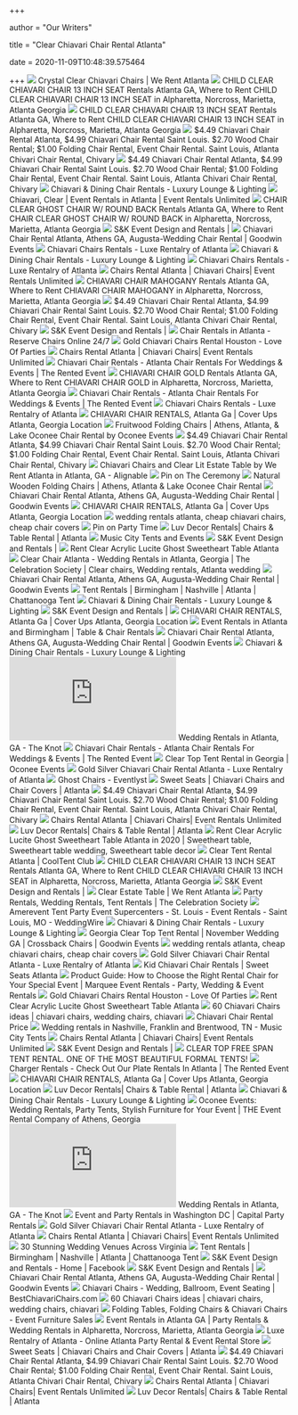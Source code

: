+++
        
author = "Our Writers"
        
title = "Clear Chiavari Chair Rental Atlanta"
        
date = 2020-11-09T10:48:39.575464
        
+++
[ ![](https://www.werentatlanta.com/cms/gallery/Crystal_Ice_Chiavari_Chair_2000x.jpg)](https://www.werentatlanta.com/cms/gallery/Crystal_Ice_Chiavari_Chair_2000x.jpg) Crystal Clear Chiavari Chairs | We Rent Atlanta
[ ![](https://www.tlcrents.com/itemimages/2748.jpg)](https://www.tlcrents.com/itemimages/2748.jpg) CHILD CLEAR CHIAVARI CHAIR 13 INCH SEAT Rentals Atlanta GA, Where to Rent  CHILD CLEAR CHIAVARI CHAIR 13 INCH SEAT in Alpharetta, Norcross, Marietta,  Atlanta Georgia
[ ![](https://www.tlcrents.com/itemimages/2748-2.jpg)](https://www.tlcrents.com/itemimages/2748-2.jpg) CHILD CLEAR CHIAVARI CHAIR 13 INCH SEAT Rentals Atlanta GA, Where to Rent  CHILD CLEAR CHIAVARI CHAIR 13 INCH SEAT in Alpharetta, Norcross, Marietta,  Atlanta Georgia
[ ![](http://www.amerevent.com/TCF/CHAIRS/CHAIRS-SETTING5-375x250-30.jpg)](http://www.amerevent.com/TCF/CHAIRS/CHAIRS-SETTING5-375x250-30.jpg) $4.49 Chiavari Chair Rental Atlanta, $4.99 Chiavari Chair Rental Saint  Louis. $2.70 Wood Chair Rental; $1.00 Folding Chair Rental, Event Chair  Rental. Saint Louis, Atlanta Chivari Chair Rental, Chivary
[ ![](http://www.amerevent.com/TCF/CHAIRS/CHAIR6-Chiavari-30W.jpg)](http://www.amerevent.com/TCF/CHAIRS/CHAIR6-Chiavari-30W.jpg) $4.49 Chiavari Chair Rental Atlanta, $4.99 Chiavari Chair Rental Saint  Louis. $2.70 Wood Chair Rental; $1.00 Folding Chair Rental, Event Chair  Rental. Saint Louis, Atlanta Chivari Chair Rental, Chivary
[ ![](https://cdn.shopify.com/s/files/1/2468/4483/products/ChiavariChairWB-White_2000x.png?v=1602769936)](https://cdn.shopify.com/s/files/1/2468/4483/products/ChiavariChairWB-White_2000x.png?v=1602769936) Chiavari & Dining Chair Rentals - Luxury Lounge & Lighting
[ ![](http://www.erultd.com/wp-content/uploads/2013/04/Acrylic-Chiavari.jpg)](http://www.erultd.com/wp-content/uploads/2013/04/Acrylic-Chiavari.jpg) Chiavari, Clear | Event Rentals in Atlanta | Event Rentals Unlimited
[ ![](https://www.tlcrents.com/itemimages/2745.jpg)](https://www.tlcrents.com/itemimages/2745.jpg) CHAIR CLEAR GHOST CHAIR W/ ROUND BACK Rentals Atlanta GA, Where to Rent  CHAIR CLEAR GHOST CHAIR W/ ROUND BACK in Alpharetta, Norcross, Marietta,  Atlanta Georgia
[ ![](https://www.skeventrentals.com/wp-content/uploads/2018/02/IMG_1046-Copy-2-580x390.jpg)](https://www.skeventrentals.com/wp-content/uploads/2018/02/IMG_1046-Copy-2-580x390.jpg) S&K Event Design and Rentals |
[ ![](https://www.goodwinrentals.com/wp-content/uploads/2011/02/white-chiavari-chair.jpg)](https://www.goodwinrentals.com/wp-content/uploads/2011/02/white-chiavari-chair.jpg) Chiavari Chair Rental Atlanta, Athens GA, Augusta-Wedding Chair Rental |  Goodwin Events
[ ![](https://i1.wp.com/www.rentalry.com/wp-content/uploads/2016/05/Golden-Chiavari-Chair-Rental-Atlanta-www.luxeeventrental.png?resize=350%2C380&ssl=1)](https://i1.wp.com/www.rentalry.com/wp-content/uploads/2016/05/Golden-Chiavari-Chair-Rental-Atlanta-www.luxeeventrental.png?resize=350%2C380&ssl=1) Chiavari Chairs Rentals - Luxe Rentalry of Atlanta
[ ![](https://cdn.shopify.com/s/files/1/2468/4483/products/ChiavariChairWB-Black_600x.png?v=1602769604)](https://cdn.shopify.com/s/files/1/2468/4483/products/ChiavariChairWB-Black_600x.png?v=1602769604) Chiavari & Dining Chair Rentals - Luxury Lounge & Lighting
[ ![](https://i2.wp.com/www.rentalry.com/wp-content/uploads/2016/05/Golden-Chiavari-Chair-Rental-Atlanta-www.luxeeventrental-2017.png?resize=350%2C380&ssl=1)](https://i2.wp.com/www.rentalry.com/wp-content/uploads/2016/05/Golden-Chiavari-Chair-Rental-Atlanta-www.luxeeventrental-2017.png?resize=350%2C380&ssl=1) Chiavari Chairs Rentals - Luxe Rentalry of Atlanta
[ ![](http://www.erultd.com/wp-content/uploads/2012/05/Natural-Chiavari-465x346.jpg)](http://www.erultd.com/wp-content/uploads/2012/05/Natural-Chiavari-465x346.jpg) Chairs Rental Atlanta | Chiavari Chairs| Event Rentals Unlimited
[ ![](https://www.tlcrents.com/itemimages/12.jpg)](https://www.tlcrents.com/itemimages/12.jpg) CHIAVARI CHAIR MAHOGANY Rentals Atlanta GA, Where to Rent CHIAVARI CHAIR  MAHOGANY in Alpharetta, Norcross, Marietta, Atlanta Georgia
[ ![](http://www.amerevent.com/TCF/CHAIRS/CHAIR-Chiavari-MoAthleticClub-250x375-30.jpg)](http://www.amerevent.com/TCF/CHAIRS/CHAIR-Chiavari-MoAthleticClub-250x375-30.jpg) $4.49 Chiavari Chair Rental Atlanta, $4.99 Chiavari Chair Rental Saint  Louis. $2.70 Wood Chair Rental; $1.00 Folding Chair Rental, Event Chair  Rental. Saint Louis, Atlanta Chivari Chair Rental, Chivary
[ ![](https://www.skeventrentals.com/wp-content/uploads/2018/02/US-554-1627-1180x500.jpg)](https://www.skeventrentals.com/wp-content/uploads/2018/02/US-554-1627-1180x500.jpg) S&K Event Design and Rentals |
[ ![](https://www.rentalry.com/wp-content/uploads/2019/03/Chair-Rentals-Atlanta-Georgia-1.png)](https://www.rentalry.com/wp-content/uploads/2019/03/Chair-Rentals-Atlanta-Georgia-1.png) Chair Rentals in Atlanta - Reserve Chairs Online 24/7
[ ![](https://eventlyst.com/wp-content/uploads/2019/01/Screenshot_2018-11-30-15-38-20-600x877.png)](https://eventlyst.com/wp-content/uploads/2019/01/Screenshot_2018-11-30-15-38-20-600x877.png) Gold Chiavari Chairs Rental Houston - Love Of Parties
[ ![](http://www.erultd.com/wp-content/uploads/2019/02/Black-Chiavari-Barstool-465x346.jpg)](http://www.erultd.com/wp-content/uploads/2019/02/Black-Chiavari-Barstool-465x346.jpg) Chairs Rental Atlanta | Chiavari Chairs| Event Rentals Unlimited
[ ![](https://dta0yqvfnusiq.cloudfront.net/there59262930/2013/01/chiavari-chairs1.jpg)](https://dta0yqvfnusiq.cloudfront.net/there59262930/2013/01/chiavari-chairs1.jpg) Chiavari Chair Rentals - Atlanta Chair Rentals For Weddings & Events | The  Rented Event
[ ![](https://www.tlcrents.com/itemimages/11.jpg)](https://www.tlcrents.com/itemimages/11.jpg) CHIAVARI CHAIR GOLD Rentals Atlanta GA, Where to Rent CHIAVARI CHAIR GOLD  in Alpharetta, Norcross, Marietta, Atlanta Georgia
[ ![](https://dta0yqvfnusiq.cloudfront.net/there59262930/2013/01/chiavari-chairs4.jpg)](https://dta0yqvfnusiq.cloudfront.net/there59262930/2013/01/chiavari-chairs4.jpg) Chiavari Chair Rentals - Atlanta Chair Rentals For Weddings & Events | The  Rented Event
[ ![](https://www.rentalry.com/wp-content/uploads/2017/04/Luxe-Event-Rental-Atlanta-Chiavari-Chair-Rental-Category-Affordable-Party-Rental-Atlanta-GA-30336-4044625893.png)](https://www.rentalry.com/wp-content/uploads/2017/04/Luxe-Event-Rental-Atlanta-Chiavari-Chair-Rental-Category-Affordable-Party-Rental-Atlanta-GA-30336-4044625893.png) Chiavari Chairs Rentals - Luxe Rentalry of Atlanta
[ ![](https://www.coverupslinens.com/wp-content/uploads/2014/06/TallFlowers.jpg)](https://www.coverupslinens.com/wp-content/uploads/2014/06/TallFlowers.jpg) CHIAVARI CHAIR RENTALS, Atlanta Ga | Cover Ups Atlanta, Georgia Location
[ ![](https://www.oconeeevents.com/wp-content/uploads/2018/02/Cottages-on-Mergendollar-Clear-Top-Tent-Reception-11-1024x683.jpg)](https://www.oconeeevents.com/wp-content/uploads/2018/02/Cottages-on-Mergendollar-Clear-Top-Tent-Reception-11-1024x683.jpg) Fruitwood Folding Chairs | Athens, Atlanta, & Lake Oconee Chair Rental by  Oconee Events
[ ![](http://www.amerevent.com/TCF/CHAIRS/Thone_Chairs-200-x222-30.jpg)](http://www.amerevent.com/TCF/CHAIRS/Thone_Chairs-200-x222-30.jpg) $4.49 Chiavari Chair Rental Atlanta, $4.99 Chiavari Chair Rental Saint  Louis. $2.70 Wood Chair Rental; $1.00 Folding Chair Rental, Event Chair  Rental. Saint Louis, Atlanta Chivari Chair Rental, Chivary
[ ![](https://pictures.alignable.com/eyJidWNrZXQiOiJhbGlnbmFibGV3ZWItcHJvZHVjdGlvbiIsImtleSI6InNlcnZpY2VzL3BpY3R1cmVzL21lZGl1bS8xNzA1OTgvMTQ4OTUyMTM1NF9ibG9iIiwiZWRpdHMiOnt9fQ==)](https://pictures.alignable.com/eyJidWNrZXQiOiJhbGlnbmFibGV3ZWItcHJvZHVjdGlvbiIsImtleSI6InNlcnZpY2VzL3BpY3R1cmVzL21lZGl1bS8xNzA1OTgvMTQ4OTUyMTM1NF9ibG9iIiwiZWRpdHMiOnt9fQ==) Chiavari Chairs and Clear Lit Estate Table by We Rent Atlanta in Atlanta,  GA - Alignable
[ ![](https://i.pinimg.com/originals/ef/06/e1/ef06e178ba0ba808a14ad937082ff463.jpg)](https://i.pinimg.com/originals/ef/06/e1/ef06e178ba0ba808a14ad937082ff463.jpg) Pin on The Ceremony
[ ![](https://www.oconeeevents.com/wp-content/uploads/2014/06/Oconee-Events-Northeast-Georgia-Chair-Rental-Wedding-at-Historic-Smithonia-Farm.jpg)](https://www.oconeeevents.com/wp-content/uploads/2014/06/Oconee-Events-Northeast-Georgia-Chair-Rental-Wedding-at-Historic-Smithonia-Farm.jpg) Natural Wooden Folding Chairs | Athens, Atlanta & Lake Oconee Chair Rental
[ ![](https://www.goodwinrentals.com/wp-content/uploads/2011/02/Atlanta-Indian-Wedding.jpg)](https://www.goodwinrentals.com/wp-content/uploads/2011/02/Atlanta-Indian-Wedding.jpg) Chiavari Chair Rental Atlanta, Athens GA, Augusta-Wedding Chair Rental |  Goodwin Events
[ ![](https://www.coverupslinens.com/wp-content/uploads/2020/07/chiavari-chair-rental-white.png)](https://www.coverupslinens.com/wp-content/uploads/2020/07/chiavari-chair-rental-white.png) CHIAVARI CHAIR RENTALS, Atlanta Ga | Cover Ups Atlanta, Georgia Location
[ ![](http://www.serversonly.com/wp-content/uploads/2012/12/Chale-Wedding-orange.jpg)](http://www.serversonly.com/wp-content/uploads/2012/12/Chale-Wedding-orange.jpg) wedding rentals atlanta, cheap chiavari chairs, cheap chair covers
[ ![](https://i.pinimg.com/originals/c8/9c/74/c89c74fb7e7848e6eb30d27dbbbaa306.jpg)](https://i.pinimg.com/originals/c8/9c/74/c89c74fb7e7848e6eb30d27dbbbaa306.jpg) Pin on Party Time
[ ![](https://static.wixstatic.com/media/3a0494_e473b9a713754de3a52bdd9dae39bc9d~mv2.png/v1/fill/w_228,h_294,al_c,q_85,usm_0.66_1.00_0.01/Gold%20chair_PNG.webp)](https://static.wixstatic.com/media/3a0494_e473b9a713754de3a52bdd9dae39bc9d~mv2.png/v1/fill/w_228,h_294,al_c,q_85,usm_0.66_1.00_0.01/Gold%20chair_PNG.webp) Luv Decor Rentals| Chairs & Table Rental | Atlanta
[ ![](https://www.musiccitytents.com/wp-content/uploads/Samford556of1117.jpg)](https://www.musiccitytents.com/wp-content/uploads/Samford556of1117.jpg) Music City Tents and Events
[ ![](https://www.skeventrentals.com/wp-content/uploads/2017/08/Darleens-Party-Collage-2-580x390.png)](https://www.skeventrentals.com/wp-content/uploads/2017/08/Darleens-Party-Collage-2-580x390.png) S&K Event Design and Rentals |
[ ![](https://www.houseofbash.net/wp-content/uploads/2018/03/fullsizeoutput_1e27-1024x683.jpeg)](https://www.houseofbash.net/wp-content/uploads/2018/03/fullsizeoutput_1e27-1024x683.jpeg) Rent Clear Acrylic Lucite Ghost Sweetheart Table Atlanta
[ ![](https://i.pinimg.com/originals/74/81/28/748128b14c120bff4c44107f05fc6664.jpg)](https://i.pinimg.com/originals/74/81/28/748128b14c120bff4c44107f05fc6664.jpg) Clear Chair Atlanta - Wedding Rentals in Atlanta, Georgia | The Celebration  Society | Clear chairs, Wedding rentals, Atlanta wedding
[ ![](https://www.goodwinrentals.com/wp-content/uploads/2011/02/King-Plow-Atlanta-Chiavari-Rental.jpg)](https://www.goodwinrentals.com/wp-content/uploads/2011/02/King-Plow-Atlanta-Chiavari-Rental.jpg) Chiavari Chair Rental Atlanta, Athens GA, Augusta-Wedding Chair Rental |  Goodwin Events
[ ![](https://chattanoogatent.com/storage/app/media/assets/slider/be-creative-think-big.jpg)](https://chattanoogatent.com/storage/app/media/assets/slider/be-creative-think-big.jpg) Tent Rentals | Birmingham | Nashville | Atlanta | Chattanooga Tent
[ ![](https://cdn.shopify.com/s/files/1/2468/4483/products/ChiavariChairWB-Silver_2000x.png?v=1602769899)](https://cdn.shopify.com/s/files/1/2468/4483/products/ChiavariChairWB-Silver_2000x.png?v=1602769899) Chiavari & Dining Chair Rentals - Luxury Lounge & Lighting
[ ![](https://www.skeventrentals.com/wp-content/uploads/2018/02/US-554-1634-1180x500.jpg)](https://www.skeventrentals.com/wp-content/uploads/2018/02/US-554-1634-1180x500.jpg) S&K Event Design and Rentals |
[ ![](https://www.coverupslinens.com/wp-content/uploads/2020/07/chiavari-chair-rental-gold.png)](https://www.coverupslinens.com/wp-content/uploads/2020/07/chiavari-chair-rental-gold.png) CHIAVARI CHAIR RENTALS, Atlanta Ga | Cover Ups Atlanta, Georgia Location
[ ![](http://www.erultd.com/wp-content/uploads/2012/02/slider-tables-2-800x340.jpg)](http://www.erultd.com/wp-content/uploads/2012/02/slider-tables-2-800x340.jpg) Event Rentals in Atlanta and Birmingham | Table & Chair Rentals
[ ![](https://www.goodwinrentals.com/wp-content/uploads/2011/02/Silver-Chiavari-Atlanta.jpg)](https://www.goodwinrentals.com/wp-content/uploads/2011/02/Silver-Chiavari-Atlanta.jpg) Chiavari Chair Rental Atlanta, Athens GA, Augusta-Wedding Chair Rental |  Goodwin Events
[ ![](https://cdn.shopify.com/s/files/1/2468/4483/files/A2E08B67-BAB0-401E-9189-EE80D674915A.png?v=1564101475)](https://cdn.shopify.com/s/files/1/2468/4483/files/A2E08B67-BAB0-401E-9189-EE80D674915A.png?v=1564101475) Chiavari & Dining Chair Rentals - Luxury Lounge & Lighting
[ ![](https://media-api.xogrp.com/images/5ff8c57d-dc3a-4bb2-8efa-d3cb633879b1~rs_400.h)](https://media-api.xogrp.com/images/5ff8c57d-dc3a-4bb2-8efa-d3cb633879b1~rs_400.h) Wedding Rentals in Atlanta, GA - The Knot
[ ![](https://dta0yqvfnusiq.cloudfront.net/there59262930/2012/07/chiavari-header2.jpg)](https://dta0yqvfnusiq.cloudfront.net/there59262930/2012/07/chiavari-header2.jpg) Chiavari Chair Rentals - Atlanta Chair Rentals For Weddings & Events | The  Rented Event
[ ![](https://www.oconeeevents.com/wp-content/uploads/ewpt_cache/200x200_100_1_c_FFFFFF_6d1014447703c50abd7c0888cb268812.jpg)](https://www.oconeeevents.com/wp-content/uploads/ewpt_cache/200x200_100_1_c_FFFFFF_6d1014447703c50abd7c0888cb268812.jpg) Clear Top Tent Rental in Georgia | Oconee Events
[ ![](https://i2.wp.com/www.rentalry.com/wp-content/uploads/2015/06/Luxe-Event-Rental-Atlanta-Chiavari-Chair-Party-Rental-Atlanta-Inspiration.png)](https://i2.wp.com/www.rentalry.com/wp-content/uploads/2015/06/Luxe-Event-Rental-Atlanta-Chiavari-Chair-Party-Rental-Atlanta-Inspiration.png) Gold Silver Chiavari Chair Rental Atlanta - Luxe Rentalry of Atlanta
[ ![](https://eventlyst.com/wp-content/uploads/2019/08/Chairs-15-max-1000x1000-600x600.jpg)](https://eventlyst.com/wp-content/uploads/2019/08/Chairs-15-max-1000x1000-600x600.jpg) Ghost Chairs - Eventlyst
[ ![](https://static.wixstatic.com/media/1e5c12_d6bfd43a50eb46e38730e32b854e38a8~mv2.jpg/v1/fill/w_250,h_344,al_c,q_80,usm_0.66_1.00_0.01/1e5c12_d6bfd43a50eb46e38730e32b854e38a8~mv2.webp)](https://static.wixstatic.com/media/1e5c12_d6bfd43a50eb46e38730e32b854e38a8~mv2.jpg/v1/fill/w_250,h_344,al_c,q_80,usm_0.66_1.00_0.01/1e5c12_d6bfd43a50eb46e38730e32b854e38a8~mv2.webp) Sweet Seats | Chiavari Chairs and Chair Covers | Atlanta
[ ![](http://www.amerevent.com/TCF/CHAIRS/CHAIRS-SETTING3-250x375-30.jpg)](http://www.amerevent.com/TCF/CHAIRS/CHAIRS-SETTING3-250x375-30.jpg) $4.49 Chiavari Chair Rental Atlanta, $4.99 Chiavari Chair Rental Saint  Louis. $2.70 Wood Chair Rental; $1.00 Folding Chair Rental, Event Chair  Rental. Saint Louis, Atlanta Chivari Chair Rental, Chivary
[ ![](http://www.erultd.com/wp-content/uploads/2012/05/Gold-Chiavari-465x346.jpg)](http://www.erultd.com/wp-content/uploads/2012/05/Gold-Chiavari-465x346.jpg) Chairs Rental Atlanta | Chiavari Chairs| Event Rentals Unlimited
[ ![](https://static.wixstatic.com/media/3a0494_eef57e3ffd6645ad83cd985ee4e8671d~mv2_d_3678_2709_s_4_2.jpg/v1/fill/w_640,h_648,al_c,q_85,usm_0.66_1.00_0.01/3a0494_eef57e3ffd6645ad83cd985ee4e8671d~mv2_d_3678_2709_s_4_2.webp)](https://static.wixstatic.com/media/3a0494_eef57e3ffd6645ad83cd985ee4e8671d~mv2_d_3678_2709_s_4_2.jpg/v1/fill/w_640,h_648,al_c,q_85,usm_0.66_1.00_0.01/3a0494_eef57e3ffd6645ad83cd985ee4e8671d~mv2_d_3678_2709_s_4_2.webp) Luv Decor Rentals| Chairs & Table Rental | Atlanta
[ ![](https://i.pinimg.com/originals/38/da/c4/38dac476a1827a299c82d8b69622f1d6.png)](https://i.pinimg.com/originals/38/da/c4/38dac476a1827a299c82d8b69622f1d6.png) Rent Clear Acrylic Lucite Ghost Sweetheart Table Atlanta in 2020 |  Sweetheart table, Sweetheart table wedding, Sweetheart table decor
[ ![](https://cooltent.club/wp-content/uploads/2018/02/Clear-Tent-Rental-Atlanta.jpg)](https://cooltent.club/wp-content/uploads/2018/02/Clear-Tent-Rental-Atlanta.jpg) Clear Tent Rental Atlanta | CoolTent Club
[ ![](https://www.tlcrents.com/itemimages/2748-1.jpg)](https://www.tlcrents.com/itemimages/2748-1.jpg) CHILD CLEAR CHIAVARI CHAIR 13 INCH SEAT Rentals Atlanta GA, Where to Rent  CHILD CLEAR CHIAVARI CHAIR 13 INCH SEAT in Alpharetta, Norcross, Marietta,  Atlanta Georgia
[ ![](https://www.skeventrentals.com/wp-content/uploads/2017/08/IBW_0020-580x390.jpg)](https://www.skeventrentals.com/wp-content/uploads/2017/08/IBW_0020-580x390.jpg) S&K Event Design and Rentals |
[ ![](https://www.werentatlanta.com/cms/gallery/acrylic-lit-estate.jpg)](https://www.werentatlanta.com/cms/gallery/acrylic-lit-estate.jpg) Clear Estate Table | We Rent Atlanta
[ ![](https://www.thecelebrationsociety.com/wp-content/uploads/2019/08/67958176_1292073580974230_7051296613003689984_o-400x320.jpg)](https://www.thecelebrationsociety.com/wp-content/uploads/2019/08/67958176_1292073580974230_7051296613003689984_o-400x320.jpg) Party Rentals, Wedding Rentals, Tent Rentals | The Celebration Society
[ ![](https://cdn0.weddingwire.com/emp/fotos/3/2/6/4/1/4/1443084938687-cleartop1-30w.jpg)](https://cdn0.weddingwire.com/emp/fotos/3/2/6/4/1/4/1443084938687-cleartop1-30w.jpg) Amerevent Tent Party Event Supercenters - St. Louis - Event Rentals - Saint  Louis, MO - WeddingWire
[ ![](https://cdn.shopify.com/s/files/1/2468/4483/products/ChiavariChairWB-Gold_2000x.png?v=1602769726)](https://cdn.shopify.com/s/files/1/2468/4483/products/ChiavariChairWB-Gold_2000x.png?v=1602769726) Chiavari & Dining Chair Rentals - Luxury Lounge & Lighting
[ ![](https://www.goodwinrentals.com/wp-content/uploads/2013/11/clear-top-tent-rental-georgia.jpg)](https://www.goodwinrentals.com/wp-content/uploads/2013/11/clear-top-tent-rental-georgia.jpg) Georgia Clear Top Tent Rental | November Wedding GA | Crossback Chairs |  Goodwin Events
[ ![](http://www.serversonly.com/wp-content/uploads/2015/10/Purple-Wedding-website.jpg)](http://www.serversonly.com/wp-content/uploads/2015/10/Purple-Wedding-website.jpg) wedding rentals atlanta, cheap chiavari chairs, cheap chair covers
[ ![](https://i0.wp.com/www.rentalry.com/wp-content/uploads/2015/06/Luxe-Event-Rental-Atlanta-Chiavari-Chair-Rental-Table-Rental-Atlanta-Linen-Rentals.jpg?resize=385%2C385)](https://i0.wp.com/www.rentalry.com/wp-content/uploads/2015/06/Luxe-Event-Rental-Atlanta-Chiavari-Chair-Rental-Table-Rental-Atlanta-Linen-Rentals.jpg?resize=385%2C385) Gold Silver Chiavari Chair Rental Atlanta - Luxe Rentalry of Atlanta
[ ![](https://static.wixstatic.com/media/1e5c12_e49c93c092ae44218b4b6be559bc215c~mv2.jpg/v1/fill/w_556,h_440,al_c,q_80,usm_0.66_1.00_0.01/1e5c12_e49c93c092ae44218b4b6be559bc215c~mv2.webp)](https://static.wixstatic.com/media/1e5c12_e49c93c092ae44218b4b6be559bc215c~mv2.jpg/v1/fill/w_556,h_440,al_c,q_80,usm_0.66_1.00_0.01/1e5c12_e49c93c092ae44218b4b6be559bc215c~mv2.webp) Kid Chiavari Chair Rentals | Sweet Seats Atlanta
[ ![](https://re-mm-assets.s3.amazonaws.com/guide_element/25/large_Types-of-Rental-Chairs_1542665932.jpg)](https://re-mm-assets.s3.amazonaws.com/guide_element/25/large_Types-of-Rental-Chairs_1542665932.jpg) Product Guide: How to Choose the Right Rental Chair for Your Special Event  | Marquee Event Rentals - Party, Wedding & Event Rentals
[ ![](https://eventlyst.com/wp-content/uploads/2019/01/IMG_20181225_213305_954.jpg)](https://eventlyst.com/wp-content/uploads/2019/01/IMG_20181225_213305_954.jpg) Gold Chiavari Chairs Rental Houston - Love Of Parties
[ ![](https://www.houseofbash.net/wp-content/uploads/2018/02/6000ba861d4c445594b88c2ae946c969-2-225x300.jpg)](https://www.houseofbash.net/wp-content/uploads/2018/02/6000ba861d4c445594b88c2ae946c969-2-225x300.jpg) Rent Clear Acrylic Lucite Ghost Sweetheart Table Atlanta
[ ![](https://i.pinimg.com/236x/b8/ea/0b/b8ea0bf1038b16ebf88d28bf0b05bb8b--wedding-stuff-dream-wedding.jpg)](https://i.pinimg.com/236x/b8/ea/0b/b8ea0bf1038b16ebf88d28bf0b05bb8b--wedding-stuff-dream-wedding.jpg) 60 Chiavari Chairs ideas | chiavari chairs, wedding chairs, chiavari
[ ![](https://i.pinimg.com/originals/85/76/11/85761162d0fa3065272b1943eefa4462.jpg)](https://i.pinimg.com/originals/85/76/11/85761162d0fa3065272b1943eefa4462.jpg) Chiavari Chair Rental Price
[ ![](https://www.musiccitytents.com/wp-content/uploads/18765960_10158775485375634_8522168584338994033_n-min.jpg)](https://www.musiccitytents.com/wp-content/uploads/18765960_10158775485375634_8522168584338994033_n-min.jpg) Wedding rentals in Nashville, Franklin and Brentwood, TN - Music City Tents
[ ![](http://www.erultd.com/wp-content/uploads/2012/05/White-Chiavari-465x346.jpg)](http://www.erultd.com/wp-content/uploads/2012/05/White-Chiavari-465x346.jpg) Chairs Rental Atlanta | Chiavari Chairs| Event Rentals Unlimited
[ ![](https://www.skeventrentals.com/wp-content/uploads/2017/08/IBW_0047-1180x500.jpg)](https://www.skeventrentals.com/wp-content/uploads/2017/08/IBW_0047-1180x500.jpg) S&K Event Design and Rentals |
[ ![](https://tents.amerevent.com/GR-DOCS/TENT_CLEARTOP/CLEARTOP4-30W.jpg)](https://tents.amerevent.com/GR-DOCS/TENT_CLEARTOP/CLEARTOP4-30W.jpg) CLEAR TOP FREE SPAN TENT RENTAL. ONE OF THE MOST BEAUTIFUL FORMAL TENTS!
[ ![](https://dta0yqvfnusiq.cloudfront.net/there59262930/2018/07/72C4831-5b4cb62c85447-1140x760.jpg)](https://dta0yqvfnusiq.cloudfront.net/there59262930/2018/07/72C4831-5b4cb62c85447-1140x760.jpg) Charger Rentals - Check Out Our Plate Rentals In Atlanta | The Rented Event
[ ![](https://www.coverupslinens.com/wp-content/uploads/2020/07/chiavari-chair-rentals.jpg)](https://www.coverupslinens.com/wp-content/uploads/2020/07/chiavari-chair-rentals.jpg) CHIAVARI CHAIR RENTALS, Atlanta Ga | Cover Ups Atlanta, Georgia Location
[ ![](https://static.wixstatic.com/media/3a0494_e7240d55052643bdaae5edee6a14a883~mv2.jpg)](https://static.wixstatic.com/media/3a0494_e7240d55052643bdaae5edee6a14a883~mv2.jpg) Luv Decor Rentals| Chairs & Table Rental | Atlanta
[ ![](https://cdn.shopify.com/s/files/1/2468/4483/products/ChiavariChairWB-RoseGold_2000x.png?v=1602769874)](https://cdn.shopify.com/s/files/1/2468/4483/products/ChiavariChairWB-RoseGold_2000x.png?v=1602769874) Chiavari & Dining Chair Rentals - Luxury Lounge & Lighting
[ ![](https://www.oconeeevents.com/wp-content/uploads/2014/07/Oconee-Events-Natural-Folding-Chairs-Atlanta-GA-400x400.jpg)](https://www.oconeeevents.com/wp-content/uploads/2014/07/Oconee-Events-Natural-Folding-Chairs-Atlanta-GA-400x400.jpg) Oconee Events: Wedding Rentals, Party Tents, Stylish Furniture for Your  Event | THE Event Rental Company of Athens, Georgia
[ ![](https://media-api.xogrp.com/images/247a7a97-7720-425c-9f36-53ac6714c574~rs_400.h)](https://media-api.xogrp.com/images/247a7a97-7720-425c-9f36-53ac6714c574~rs_400.h) Wedding Rentals in Atlanta, GA - The Knot
[ ![](https://www.capitalpartyrentals.com/slideshow/slide-banner.jpg)](https://www.capitalpartyrentals.com/slideshow/slide-banner.jpg) Event and Party Rentals in Washington DC | Capital Party Rentals
[ ![](https://rentalry.com/wp-content/uploads/2016/04/gold-chiavari-chairs-Luxe-Sample-Image.jpg)](https://rentalry.com/wp-content/uploads/2016/04/gold-chiavari-chairs-Luxe-Sample-Image.jpg) Gold Silver Chiavari Chair Rental Atlanta - Luxe Rentalry of Atlanta
[ ![](http://www.erultd.com/wp-content/uploads/2012/05/Fruitwood-Chiavari-Barstool.jpg)](http://www.erultd.com/wp-content/uploads/2012/05/Fruitwood-Chiavari-Barstool.jpg) Chairs Rental Atlanta | Chiavari Chairs| Event Rentals Unlimited
[ ![](https://www.venuereport.com/media/cache/resolve/venue_roundup_single_image/uploads/+0Regular_Roundup/2019/1-January/Virginia2019/TuckahoePlantation-VickiGrafton-01.jpg)](https://www.venuereport.com/media/cache/resolve/venue_roundup_single_image/uploads/+0Regular_Roundup/2019/1-January/Virginia2019/TuckahoePlantation-VickiGrafton-01.jpg) 30 Stunning Wedding Venues Across Virginia
[ ![](https://chattanoogatent.com/storage/app/media/assets/welcome-gallery/event-gallery.jpg)](https://chattanoogatent.com/storage/app/media/assets/welcome-gallery/event-gallery.jpg) Tent Rentals | Birmingham | Nashville | Atlanta | Chattanooga Tent
[ ![](https://lookaside.fbsbx.com/lookaside/crawler/media/?media_id=4248960575178685&get_thumbnail=1)](https://lookaside.fbsbx.com/lookaside/crawler/media/?media_id=4248960575178685&get_thumbnail=1) S&K Event Design and Rentals - Home | Facebook
[ ![](https://www.skeventrentals.com/wp-content/uploads/2016/05/image-27-580x390.jpeg)](https://www.skeventrentals.com/wp-content/uploads/2016/05/image-27-580x390.jpeg) S&K Event Design and Rentals |
[ ![](https://www.goodwinrentals.com/wp-content/uploads/2011/02/Athens-GA-Wedding-Tent-Rental.jpg)](https://www.goodwinrentals.com/wp-content/uploads/2011/02/Athens-GA-Wedding-Tent-Rental.jpg) Chiavari Chair Rental Atlanta, Athens GA, Augusta-Wedding Chair Rental |  Goodwin Events
[ ![](https://www.bestchiavarichairs.com/on/demandware.static/-/Sites-bestchiavarichairs-Library/default/dw7fbb9ca2/category-buttons/01-chiavari-seating.jpg)](https://www.bestchiavarichairs.com/on/demandware.static/-/Sites-bestchiavarichairs-Library/default/dw7fbb9ca2/category-buttons/01-chiavari-seating.jpg) Chiavari Chairs - Wedding, Ballroom, Event Seating | BestChiavariChairs.com
[ ![](https://i.pinimg.com/236x/5f/65/2d/5f652da99407ba468ad1d3b790c353f3--clear-chairs-lucite-chairs.jpg)](https://i.pinimg.com/236x/5f/65/2d/5f652da99407ba468ad1d3b790c353f3--clear-chairs-lucite-chairs.jpg) 60 Chiavari Chairs ideas | chiavari chairs, wedding chairs, chiavari
[ ![](https://cdn10.bigcommerce.com/s-sile9ko/product_images/theme_images/Chiavari-Chairs-Slide.jpg?t=1598376327)](https://cdn10.bigcommerce.com/s-sile9ko/product_images/theme_images/Chiavari-Chairs-Slide.jpg?t=1598376327) Folding Tables, Folding Chairs & Chiavari Chairs - Event Furniture Sales
[ ![](https://www.tlcrents.com/images/event-rentals.jpg)](https://www.tlcrents.com/images/event-rentals.jpg) Event Rentals in Atlanta GA | Party Rentals & Wedding Rentals in  Alpharetta, Norcross, Marietta, Atlanta Georgia
[ ![](https://i1.wp.com/www.rentalry.com/wp-content/uploads/2020/03/ALL-TYPES-OF-ATLANTA-CHAIR-RENTALS.png?fit=418%2C367&ssl=1)](https://i1.wp.com/www.rentalry.com/wp-content/uploads/2020/03/ALL-TYPES-OF-ATLANTA-CHAIR-RENTALS.png?fit=418%2C367&ssl=1) Luxe Rentalry of Atlanta - Online Atlanta Party Rental & Event Rental Store
[ ![](https://static.wixstatic.com/media/1e5c12_070134cbfaba435cbed6257698fa349d~mv2.jpg/v1/fill/w_338,h_344,al_c,q_80,usm_0.66_1.00_0.01/1F393438-3CD7-4E9E-8668-CAD4FE8D67F6_edi.webp)](https://static.wixstatic.com/media/1e5c12_070134cbfaba435cbed6257698fa349d~mv2.jpg/v1/fill/w_338,h_344,al_c,q_80,usm_0.66_1.00_0.01/1F393438-3CD7-4E9E-8668-CAD4FE8D67F6_edi.webp) Sweet Seats | Chiavari Chairs and Chair Covers | Atlanta
[ ![](http://www.amerevent.com/TCF/CHAIRS/CHAIR-ChiavariSetup-30W.jpg)](http://www.amerevent.com/TCF/CHAIRS/CHAIR-ChiavariSetup-30W.jpg) $4.49 Chiavari Chair Rental Atlanta, $4.99 Chiavari Chair Rental Saint  Louis. $2.70 Wood Chair Rental; $1.00 Folding Chair Rental, Event Chair  Rental. Saint Louis, Atlanta Chivari Chair Rental, Chivary
[ ![](http://www.erultd.com/wp-content/uploads/2012/05/White-Chiavari-Barstool-465x346.jpg)](http://www.erultd.com/wp-content/uploads/2012/05/White-Chiavari-Barstool-465x346.jpg) Chairs Rental Atlanta | Chiavari Chairs| Event Rentals Unlimited
[ ![](https://static.wixstatic.com/media/3a0494_57dc9c9cc78346c1a862dfa1c47e6995~mv2.png)](https://static.wixstatic.com/media/3a0494_57dc9c9cc78346c1a862dfa1c47e6995~mv2.png) Luv Decor Rentals| Chairs & Table Rental | Atlanta

